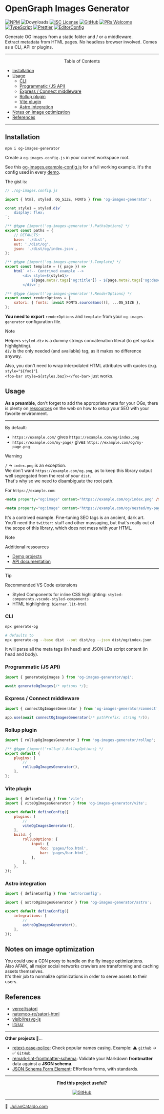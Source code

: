 # OpenGraph Images Generator <!-- omit in toc -->

[![NPM](https://img.shields.io/npm/v/og-images-generator)](https://www.npmjs.com/package/og-images-generator)
![Downloads](https://img.shields.io/npm/dt/og-images-generator)
[![ISC License](https://img.shields.io/npm/l/og-images-generator)](./LICENSE)
[![GitHub](https://img.shields.io/badge/Repository-222222?logo=github)](https://github.com/JulianCataldo/og-images-generator)
[![PRs Welcome](https://img.shields.io/badge/PRs-welcome-brightgreen)](https://makeapullrequest.com)  
[![TypeScript](https://img.shields.io/badge/TypeScript-333333?logo=typescript)](http://www.typescriptlang.org/)
[![Prettier](https://img.shields.io/badge/Prettier-333333?logo=prettier)](https://prettier.io)
[![EditorConfig](https://img.shields.io/badge/EditorConfig-333333?logo=editorconfig)](https://editorconfig.org)

Generate OG images from a static folder and / or a middleware.  
Extract metadata from HTML pages. No headless browser involved.
Comes as a CLI, API or plugins.

---

<div > 
<div align="center">Table of Contents</div>

- [Installation](#installation)
- [Usage](#usage)
  - [CLI](#cli)
  - [Programmatic (JS API)](#programmatic-js-api)
  - [Express / Connect middleware](#express--connect-middleware)
  - [Rollup plugin](#rollup-plugin)
  - [Vite plugin](#vite-plugin)
  - [Astro integration](#astro-integration)
- [Notes on image optimization](#notes-on-image-optimization)
- [References](#references)

</div>

---

## Installation

```
npm i og-images-generator
```

Create a `og-images.config.js` in your current workspace root.

See this [og-images.example-config.js](./demos/__common/og-images.example-config.js) for a full working example. It's the config used in every [demo](./demos/).

The gist is:

```js
// ./og-images.config.js

import { html, styled, OG_SIZE, FONTS } from 'og-images-generator';

const style1 = styled.div`
	display: flex;
`;

/** @type {import('og-images-generator').PathsOptions} */
export const paths = {
	// DEFAULTS:
	base: './dist',
	out: './dist/og',
	json: './dist/og/index.json',
};

/** @type {import('og-images-generator').Template} */
export const template = ({ page }) =>
	html` <!-- Contrived example -->
		<div style=${style1}>
			${page.meta?.tags['og:title']} - ${page.meta?.tags['og:description']}
		</div>`;

/** @type {import('og-images-generator').RenderOptions} */
export const renderOptions = {
	satori: { fonts: [await FONTS.sourceSans()], ...OG_SIZE },
};
```

**You need to export** `renderOptions` and `template` from your `og-images-generator` configuration file.

> [!NOTE]  
> Helpers
> `styled.div` is a dummy strings concatenation literal (to get syntax highlighting).  
> `div` is the only needed (and available) tag, as it makes no difference anyway.
>
> Also, you don't need to wrap interpolated HTML attributes with quotes (e.g. `style="${foo}"`).  
> `<foo-bar style=${styles.baz}></foo-bar>` just works.

## Usage

**As a preamble**, don't forget to add the appropriate meta for your OGs, there is plenty
on [ressources](https://code.juliancataldo.com/component/astro-seo-metadata) on the web on how to setup your SEO with your favorite environment.

---

By default:

- `https://example.com/` gives `https://example.com/og/index.png`
- `https://example.com/my-page/` gives `https://example.com/og/my-page.png`

> [!WARNING]  
> `/` → `index.png` is an exception.  
> We don't want `https://example.com/og.png`, as to keep this library output well segregated from the rest of your `dist`.  
> That's why so we need to disambiguate the root path.

For `https://example.com`:

```html
<meta property="og:image" content="https://example.com/og/index.png" />
```

```html
<meta property="og:image" content="https://example.com/og/nested/my-page.png" />
```

It's a contrived example. Fine-tuning SEO tags is an ancient, dark art.  
You'll need the `twitter:` stuff and other massaging,
but that's really out of the scope of this library, which does not mess with your HTML.

> [!NOTE]  
> Additional ressources
>
> - [Demo projects](./demos)
> - [API documentation](https://juliancataldo.github.io/og-images-generator/)

---

> [!TIP]  
> Recommended VS Code extensions
>
> - Styled Components for inline CSS highlighting: `styled-components.vscode-styled-components`
> - HTML highlighting: `bierner.lit-html`

### CLI

```sh
npx generate-og

# defaults to
npx generate-og --base dist --out dist/og --json dist/og/index.json
```

It will parse all the meta tags (in head) and JSON LDs script content (in head and body).

### Programmatic (JS API)

```js
import { generateOgImages } from 'og-images-generator/api';

await generateOgImages(/* options */);
```

### Express / Connect middleware

```js
import { connectOgImagesGenerator } from 'og-images-generator/connect';

app.use(await connectOgImagesGenerator(/* pathPrefix: string */));
```

### Rollup plugin

```js
import { rollupOgImagesGenerator } from 'og-images-generator/rollup';

/** @type {import('rollup').RollupOptions} */
export default {
	plugins: [
		//
		rollupOgImagesGenerator(),
	],
};
```

### Vite plugin

```js
import { defineConfig } from 'vite';
import { viteOgImagesGenerator } from 'og-images-generator/vite';

export default defineConfig({
	plugins: [
		//
		viteOgImagesGenerator(),
	],
	build: {
		rollupOptions: {
			input: {
				foo: 'pages/foo.html',
				bar: 'pages/bar.html',
			},
		},
	},
});
```

### Astro integration

```js
import { defineConfig } from 'astro/config';

import { astroOgImagesGenerator } from 'og-images-generator/astro';

export default defineConfig({
	integrations: [
		//
		astroOgImagesGenerator(),
	],
});
```

## Notes on image optimization

You could use a CDN proxy to handle on the fly image optimizations.  
Also AFAIK, all major social networks crawlers are transforming and caching assets themselves.  
It's their job to normalize optimizations in order to serve assets to their users.

## References

- [vercel/satori](https://github.com/vercel/satori)
- [natemoo-re/satori-html](https://github.com/natemoo-re/satori-html)
- [yisibl/resvg-js](https://github.com/yisibl/resvg-js)
- [lit/ssr](https://github.com/lit/lit/tree/d68f5c705484b9f6ea1f553d4851a9aa6a440db0/packages/labs/ssr)

---

**Other projects 👀**…

- [retext-case-police](https://github.com/JulianCataldo/retext-case-police): Check popular names casing. Example: ⚠️ `github` → ✅ `GitHub`.
- [remark-lint-frontmatter-schema](https://github.com/JulianCataldo/remark-lint-frontmatter-schema): Validate your Markdown **frontmatter** data against a **JSON schema**.
- [JSON Schema Form Element](https://github.com/json-schema-form-element/jsfe): Effortless forms, with standards.

---

<div align="center">

**Find this project useful?**

[![GitHub](https://img.shields.io/badge/Star_me_on_GitHub-222222?logo=github&style=social)](https://github.com/JulianCataldo/og-images-generator)

</div>

---

🔗  [JulianCataldo.com](https://www.juliancataldo.com)
